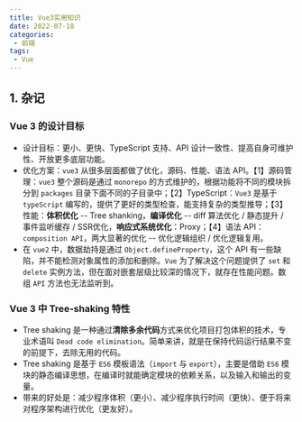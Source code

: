 ```yaml
---
title: Vue3实用知识
date: 2022-07-18
categories:
 - 前端
tags:
 - Vue
---
```


<!-- more -->



## 1. 杂记

### Vue 3 的设计目标

- 设计目标：更小、更快、TypeScript 支持、API 设计一致性、提高自身可维护性、开放更多底层功能。
- 优化方案：`vue3` 从很多层面都做了优化，源码、性能、语法 API。【1】源码管理：`vue3` 整个源码是通过  `monorepo` 的方式维护的，根据功能将不同的模块拆分到 `packages` 目录下面不同的子目录中；【2】TypeScript：`Vue3` 是基于 `typeScript` 编写的，提供了更好的类型检查，能支持复杂的类型推导；【3】性能：**体积优化** -- Tree shanking，**编译优化** -- diff 算法优化 / 静态提升 / 事件监听缓存 / SSR优化，**响应式系统优化**：Proxy；【4】语法 API：`composition API`，两大显著的优化 -- 优化逻辑组织 / 优化逻辑复用。
- 在 `vue2` 中，数据劫持是通过 `Object.defineProperty`，这个 API 有一些缺陷，并不能检测对象属性的添加和删除。`Vue` 为了解决这个问题提供了 `set` 和 `delete` 实例方法，但在面对嵌套层级比较深的情况下，就存在性能问题。数组 `API` 方法也无法监听到。



### Vue 3 中 Tree-shaking 特性

- Tree shaking 是一种通过**清除多余代码**方式来优化项目打包体积的技术，专业术语叫 `Dead code elimination`。简单来讲，就是在保持代码运行结果不变的前提下，去除无用的代码。
- Tree shaking 是基于 `ES6` 模板语法（`import` 与 `export`），主要是借助 `ES6` 模块的静态编译思想，在编译时就能确定模块的依赖关系，以及输入和输出的变量。
- 带来的好处是：减少程序体积（更小）、减少程序执行时间（更快）、便于将来对程序架构进行优化（更友好）。

